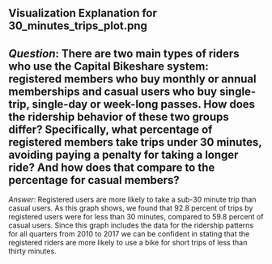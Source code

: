 
## Visualization Explanation for 30_minutes_trips_plot.png

## _Question_: There are two main types of riders who use the Capital Bikeshare system: registered members who buy monthly or annual memberships and casual users who buy single-trip, single-day or week-long passes.  How does the ridership behavior of these two groups differ?  Specifically, what percentage of registered members take trips under 30 minutes, avoiding paying a penalty for taking a longer ride?  And how does that compare to the percentage for casual members? 
_Answer_: Registered users are more likely to take a sub-30 minute trip than casual users. As this graph shows, we found that 92.8 percent of trips by registered users were for less than 30 minutes, compared to 59.8 percent of casual users. Since this graph includes the data for the ridership patterns for all quarters from 2010 to 2017 we can be confident in stating that the registered riders are more likely to use a bike for short trips of less than thirty minutes.

